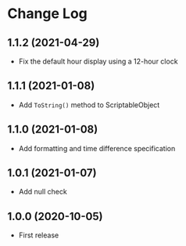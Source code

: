 # Change Log

## 1.1.2 (2021-04-29)

- Fix the default hour display using a 12-hour clock

## 1.1.1 (2021-01-08)

- Add `ToString()` method to ScriptableObject

## 1.1.0 (2021-01-08)

- Add formatting and time difference specification

## 1.0.1 (2021-01-07)

- Add null check

## 1.0.0 (2020-10-05)

- First release
